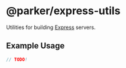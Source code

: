 # @parker/express-utils

Utilities for building [Express](https://expressjs.com/) servers.

## Example Usage

```ts
// TODO!
```
